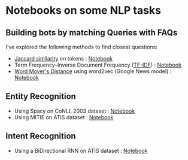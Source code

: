# Notebooks on some NLP tasks

## Building bots by matching Queries with FAQs
I've explored the following methods to find closest questions:
- [Jaccard similarity](https://www.statisticshowto.datasciencecentral.com/jaccard-index/) on tokens : [Notebook](http://vishalgupta.me/NLP-Notebooks/htmlNB/Matching_IDFT.html#Finding-closest-question-by-jaccard_distance)
- Term Frequency–Inverse Document Frequency ([TF-IDF](http://www.tfidf.com/)) : [Notebook](http://vishalgupta.me/NLP-Notebooks/htmlNB/Matching_IDFT.html)
- [Word Mover's Distance](http://proceedings.mlr.press/v37/kusnerb15.pdf) using word2vec (Google News model) : [Notebook](http://vishalgupta.me/NLP-Notebooks/htmlNB/Matching_WMD.html)

## Entity Recognition
- Using Spacy on CoNLL 2003 dataset : [Notebook](http://vishalgupta.me/NLP-Notebooks/htmlNB/Entity_Spacy.html)
- Using MITIE on ATIS dataset : [Notebook](http://vishalgupta.me/NLP-Notebooks/htmlNB/Entity_MITIE.html)

## Intent Recognition
- Using a BiDirectional RNN on ATIS dataset : [Notebook](http://vishalgupta.me/NLP-Notebooks/htmlNB/Intent_BiRNN.html)

